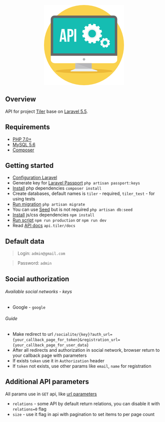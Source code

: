 <p align="center"><img src="./resources/assets/img/api.png"></p>

## Overview
API for project [Tiler](https://github.com/DAMAGEx1/tiler) base on [Laravel 5.5](https://laravel.com/).

## Requirements
- [PHP 7.0+](http://php.net/)
- [MySQL 5.6](https://dev.mysql.com/downloads/mysql/5.6.html)
- [Composer](https://getcomposer.org/)

## Getting started
- [Configuration Laravel](https://laravel.com/docs/5.4/installation#configuration)
- Generate key for [Laravel Passport](https://laravel.com/docs/5.5/passport) `php artisan passport:keys`
- [Install](https://getcomposer.org/doc/01-basic-usage.md#installing-dependencies) php dependencies `composer install`
- Create databases, default names is `tiler` - required, `tiler_test` - for using tests
- [Run migration](https://laravel.com/docs/5.4/migrations#running-migrations) `php artisan migrate`
- You can use [Seed](https://laravel.com/docs/5.5/seeding#running-seeders) but is not required `php artisan db:seed`
- [Install](https://docs.npmjs.com/cli/install) js/css dependencies  `npm install`
- [Run script](https://docs.npmjs.com/cli/run-script) `npm run production` or `npm run dev`
- Read [API docs](api.tiler/docs) `api.tiler/docs`

## Default data
> Login: `admin@gmail.com`

> Password: `admin`

## Social authorization
###### Available social networks - keys
* Google - `google`
###### Guide
- Make redirect to url `/socialite/{key}?auth_url={your_callback_page_for_token}&registration_url={your_callback_page_for_user_data}`
- After all redirects and authorization in social network, browser return to your callback page with parameters 
- If exists `token` use it in `Authorization` header
- If `token` not exists, use other params like `email`, `name` for registration

## Additional API parameters
All params use in `GET` api, like [url parameters](https://en.wikipedia.org/wiki/Query_string#Structure)
- `relations` - some API by default return relations, you can disable it with `relations=0` flag
- `size` - use it flag in api with pagination to set items to per page count